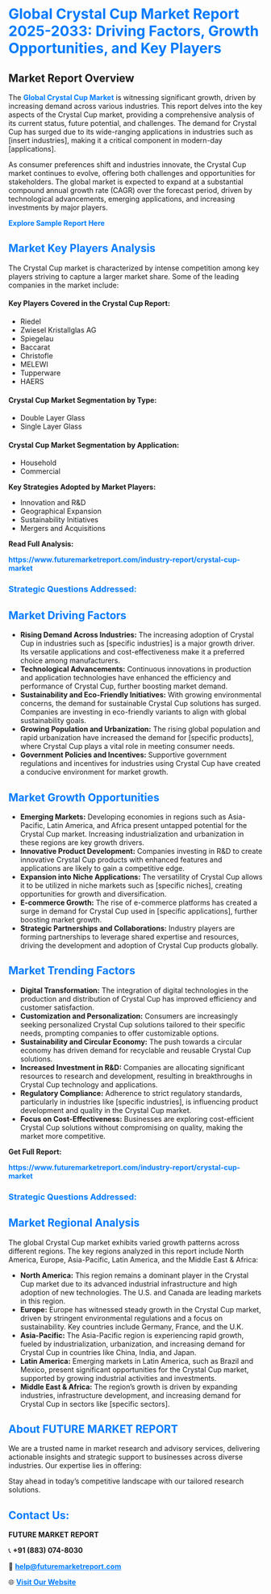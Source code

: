 <h1 style="color: #007BFF;">Global Crystal Cup Market Report 2025-2033: Driving Factors, Growth Opportunities, and Key Players</h1>

<section id="overview">
<h2>Market Report Overview</h2>
<p>The <a href="https://www.futuremarketreport.com/industry-report/crystal-cup-market" style="color: #007BFF; text-decoration: none;"><strong>Global Crystal Cup Market</strong></a> is witnessing significant growth, driven by increasing demand across various industries. This report delves into the key aspects of the Crystal Cup market, providing a comprehensive analysis of its current status, future potential, and challenges. The demand for Crystal Cup has surged due to its wide-ranging applications in industries such as [insert industries], making it a critical component in modern-day [applications].</p>
<p>As consumer preferences shift and industries innovate, the Crystal Cup market continues to evolve, offering both challenges and opportunities for stakeholders. The global market is expected to expand at a substantial compound annual growth rate (CAGR) over the forecast period, driven by technological advancements, emerging applications, and increasing investments by major players.</p>
</section>

<section id="overview">
<p><a href="https://www.futuremarketreport.com/request-sample/reportId=53629" style="color: #007BFF; text-decoration: none;"><strong>Explore Sample Report Here</strong></a></p>
</section>

<section id="key-players">
<h2 style="color: #007BFF;">Market Key Players Analysis</h2>
<p>The Crystal Cup market is characterized by intense competition among key players striving to capture a larger market share. Some of the leading companies in the market include:</p>
<h4>Key Players Covered in the Crystal Cup Report:</h4>
<ul><li>Riedel</li><li>Zwiesel Kristallglas AG</li><li>Spiegelau</li><li>Baccarat</li><li>Christofle</li><li>MELEWI</li><li>Tupperware</li><li>HAERS</li></ul>
<h4>Crystal Cup Market Segmentation by Type:</h4>
<ul><li>Double Layer Glass</li><li>Single Layer Glass</li></ul>

<h4>Crystal Cup Market Segmentation by Application:</h4>
<ul><li>Household</li><li>Commercial</li></ul>
<p><strong>Key Strategies Adopted by Market Players:</strong></p>
<ul>
<li>Innovation and R&D</li>
<li>Geographical Expansion</li>
<li>Sustainability Initiatives</li>
<li>Mergers and Acquisitions</li>
</ul>
</section>

<section>
<p><strong>Read Full Analysis: </strong></p><a href="https://www.futuremarketreport.com/industry-report/crystal-cup-market" style="color: #007BFF; text-decoration: none;"><strong>https://www.futuremarketreport.com/industry-report/crystal-cup-market</strong></a>
<h3 style="color: #007BFF;">Strategic Questions Addressed:</h3>
</section>

<section id="driving-factors">
<h2 style="color: #007BFF;">Market Driving Factors</h2>
<ul>
<li><strong>Rising Demand Across Industries:</strong> The increasing adoption of Crystal Cup in industries such as [specific industries] is a major growth driver. Its versatile applications and cost-effectiveness make it a preferred choice among manufacturers.</li>
<li><strong>Technological Advancements:</strong> Continuous innovations in production and application technologies have enhanced the efficiency and performance of Crystal Cup, further boosting market demand.</li>
<li><strong>Sustainability and Eco-Friendly Initiatives:</strong> With growing environmental concerns, the demand for sustainable Crystal Cup solutions has surged. Companies are investing in eco-friendly variants to align with global sustainability goals.</li>
<li><strong>Growing Population and Urbanization:</strong> The rising global population and rapid urbanization have increased the demand for [specific products], where Crystal Cup plays a vital role in meeting consumer needs.</li>
<li><strong>Government Policies and Incentives:</strong> Supportive government regulations and incentives for industries using Crystal Cup have created a conducive environment for market growth.</li>
</ul>
</section>

<section id="growth-opportunities">
<h2 style="color: #007BFF;">Market Growth Opportunities</h2>
<ul>
<li><strong>Emerging Markets:</strong> Developing economies in regions such as Asia-Pacific, Latin America, and Africa present untapped potential for the Crystal Cup market. Increasing industrialization and urbanization in these regions are key growth drivers.</li>
<li><strong>Innovative Product Development:</strong> Companies investing in R&D to create innovative Crystal Cup products with enhanced features and applications are likely to gain a competitive edge.</li>
<li><strong>Expansion into Niche Applications:</strong> The versatility of Crystal Cup allows it to be utilized in niche markets such as [specific niches], creating opportunities for growth and diversification.</li>
<li><strong>E-commerce Growth:</strong> The rise of e-commerce platforms has created a surge in demand for Crystal Cup used in [specific applications], further boosting market growth.</li>
<li><strong>Strategic Partnerships and Collaborations:</strong> Industry players are forming partnerships to leverage shared expertise and resources, driving the development and adoption of Crystal Cup products globally.</li>
</ul>
</section>

<section id="trending-factors">
<h2 style="color: #007BFF;">Market Trending Factors</h2>
<ul>
<li><strong>Digital Transformation:</strong> The integration of digital technologies in the production and distribution of Crystal Cup has improved efficiency and customer satisfaction.</li>
<li><strong>Customization and Personalization:</strong> Consumers are increasingly seeking personalized Crystal Cup solutions tailored to their specific needs, prompting companies to offer customizable options.</li>
<li><strong>Sustainability and Circular Economy:</strong> The push towards a circular economy has driven demand for recyclable and reusable Crystal Cup solutions.</li>
<li><strong>Increased Investment in R&D:</strong> Companies are allocating significant resources to research and development, resulting in breakthroughs in Crystal Cup technology and applications.</li>
<li><strong>Regulatory Compliance:</strong> Adherence to strict regulatory standards, particularly in industries like [specific industries], is influencing product development and quality in the Crystal Cup market.</li>
<li><strong>Focus on Cost-Effectiveness:</strong> Businesses are exploring cost-efficient Crystal Cup solutions without compromising on quality, making the market more competitive.</li>
</ul>
</section>

<section>
<p><strong>Get Full Report: </strong></p><a href="https://www.futuremarketreport.com/industry-report/crystal-cup-market" style="color: #007BFF; text-decoration: none;"><strong>https://www.futuremarketreport.com/industry-report/crystal-cup-market</strong></a>
<h3 style="color: #007BFF;">Strategic Questions Addressed:</h3>
</section>


<section id="regional-analysis">
<h2 style="color: #007BFF;">Market Regional Analysis</h2>
<p>The global Crystal Cup market exhibits varied growth patterns across different regions. The key regions analyzed in this report include North America, Europe, Asia-Pacific, Latin America, and the Middle East & Africa:</p>
<ul>
<li><strong>North America:</strong> This region remains a dominant player in the Crystal Cup market due to its advanced industrial infrastructure and high adoption of new technologies. The U.S. and Canada are leading markets in this region.</li>
<li><strong>Europe:</strong> Europe has witnessed steady growth in the Crystal Cup market, driven by stringent environmental regulations and a focus on sustainability. Key countries include Germany, France, and the U.K.</li>
<li><strong>Asia-Pacific:</strong> The Asia-Pacific region is experiencing rapid growth, fueled by industrialization, urbanization, and increasing demand for Crystal Cup in countries like China, India, and Japan.</li>
<li><strong>Latin America:</strong> Emerging markets in Latin America, such as Brazil and Mexico, present significant opportunities for the Crystal Cup market, supported by growing industrial activities and investments.</li>
<li><strong>Middle East & Africa:</strong> The region’s growth is driven by expanding industries, infrastructure development, and increasing demand for Crystal Cup in sectors like [specific sectors].</li>
</ul>
</section>

<footer>
<h2 style="color: #007BFF;">About FUTURE MARKET REPORT</h2>
<p>We are a trusted name in market research and advisory services, delivering actionable insights and strategic support to businesses across diverse industries. Our expertise lies in offering:</p>

<p>Stay ahead in today’s competitive landscape with our tailored research solutions.</p>

<h2 style="color: #007BFF;">Contact Us:</h2>
<p><strong>FUTURE MARKET REPORT</strong></p>
<p>📞 <strong>+91 (883) 074-8030</strong></p>
<p>📧 <strong><a href="mailto:help@futuremarketreport.com" style="color: #007BFF;">help@futuremarketreport.com</a></strong></p>
<p>🌐 <strong><a href="https://www.futuremarketreport.com/" style="color: #007BFF;">Visit Our Website</a></strong></p>
</footer>